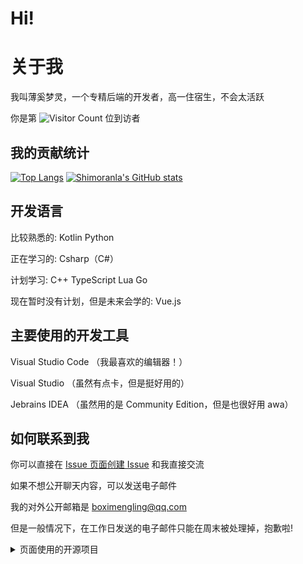 # Hi!

# 关于我

我叫薄奚梦灵，一个专精后端的开发者，高一住宿生，不会太活跃

你是第 ![Visitor Count](https://profile-counter.glitch.me/shimoranla/count.svg) 位到访者

## 我的贡献统计
[![Top Langs](https://github-readme-stats.vercel.app/api/top-langs/?username=shimoranla)](https://github.com/anuraghazra/github-readme-stats)
[![Shimoranla's GitHub stats](https://github-readme-stats.vercel.app/api?username=shimoranla)](https://github.com/anuraghazra/github-readme-stats)

## 开发语言

比较熟悉的: Kotlin Python

正在学习的: Csharp（C#）  

计划学习: C++ TypeScript Lua Go

现在暂时没有计划，但是未来会学的: Vue.js

## 主要使用的开发工具

Visual Studio Code （我最喜欢的编辑器！）

Visual Studio （虽然有点卡，但是挺好用的）

Jebrains IDEA （虽然用的是 Community Edition，但是也很好用 awa）

## 如何联系到我

你可以直接在 [Issue 页面](https://github.com/shimoranla/shimoranla/issues)[创建 Issue](https://github.com/shimoranla/shimoranla/issues/new?assignees=shimoranla&labels=&projects=&template=-talk--talk-with-me.md&title=%5BTalk%5D+) 和我直接交流

如果不想公开聊天内容，可以发送电子邮件

我的对外公开邮箱是 boximengling@qq.com

但是一般情况下，在工作日发送的电子邮件只能在周末被处理掉，抱歉啦!

<details>
<summary>页面使用的开源项目</summary>  

  [anuraghazra/github-readme-stats](https://github.com/anuraghazra/github-readme-stats/blob/master/docs/readme_cn.md)

</details>

